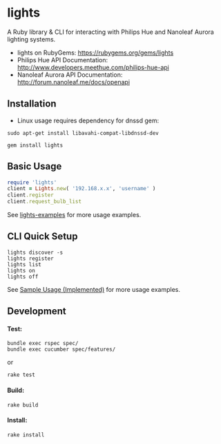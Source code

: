 lights
========
A Ruby library & CLI for interacting with Philips Hue and Nanoleaf Aurora lighting systems.

* lights on RubyGems: https://rubygems.org/gems/lights
* Philips Hue API Documentation: http://www.developers.meethue.com/philips-hue-api
* Nanoleaf Aurora API Documentation: http://forum.nanoleaf.me/docs/openapi

Installation
----
* Linux usage requires dependency for dnssd gem:
```
sudo apt-get install libavahi-compat-libdnssd-dev
```

```
gem install lights 
```

Basic Usage
-----
```ruby
require 'lights'
client = Lights.new( '192.168.x.x', 'username' )
client.register
client.request_bulb_list
```
See [lights-examples](https://github.com/turnerba/lights-examples) for more usage examples.

CLI Quick Setup
----

```
lights discover -s
lights register
lights list
lights on
lights off
```

See [Sample Usage (Implemented)](https://github.com/turnerba/lights/wiki/Sample-Usage-(Implemented)) for more usage examples.

Development
-----
#### Test:
```
bundle exec rspec spec/
bundle exec cucumber spec/features/
```
or
```
rake test
```

#### Build:
```
rake build
```

#### Install:
```
rake install
```
